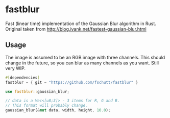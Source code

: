# fastblur

Fast (linear time) implementation of the Gaussian Blur algorithm in Rust. 
Original taken from http://blog.ivank.net/fastest-gaussian-blur.html

## Usage

The image is assumed to be an RGB image with three channels. 
This should change in the future, so you can blur as many channels as you want. Still very WIP.

```rust
#[dependencies]
fastblur = { git = "https://github.com/fschutt/fastblur" }
```

```rust
use fastblur::gaussian_blur;

// data is a Vec<[u8;3]> - 3 items for R, G and B. 
// This format will probably change.
gaussian_blur(&mut data, width, height, 10.0);
```
